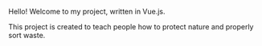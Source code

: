 Hello! Welcome to my project, written in Vue.js.

This project is created to teach people how to protect nature and properly sort waste.